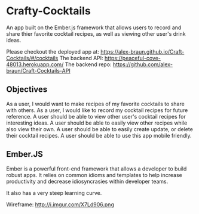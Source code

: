 # Crafty-Cocktails
An app built on the Ember.js framework that allows users to record and share thier favorite cocktail recipes, as well as viewing other user's drink ideas.

Please checkout the deployed app at:
https://alex-braun.github.io/Craft-Cocktails/#/cocktails
The backend API:
https://peaceful-cove-48013.herokuapp.com/
The backend repo:
https://github.com/alex-braun/Craft-Cocktails-API

## Objectives
As a user, I would want to make recipes of my favorite cocktails to share with
others.
As a user, I would like to record my cocktail recipes for future reference.
A user should be able to view other user's cocktail recipes for interesting ideas.
A user should be able to easily view other recipes while also view their own.
A user should be able to easily create update, or delete their cocktail recipes.
A user should be able to use this app mobile friendly.

## Ember.JS
Ember is a powerful front-end framework that allows a developer to build
robust apps.  It relies on common idioms and templates to help increase productivity and decrease idiosyncrasies within developer teams.

It also has a very steep learning curve.

Wireframe:
http://i.imgur.com/X7Ld906.png
